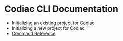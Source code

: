 # Codiac CLI Documentation

* Initializing an existing project for Codiac
* Initializing a new project for Codiac
* [Command Reference](command-reference.md)
